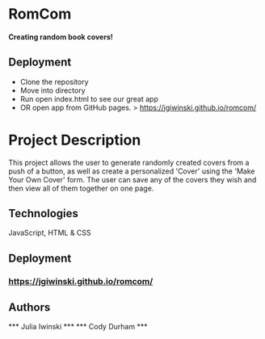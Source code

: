 
# RomCom
#### Creating random book covers!

## Deployment
* Clone the repository
* Move into directory
* Run open index.html to see our great app
* OR open app from GitHub pages. > https://jgiwinski.github.io/romcom/

# Project Description
This project allows the user to generate randomly created covers from a push of a button, as well as create a personalized 'Cover' using the 'Make Your Own Cover' form. The user can save any of the covers they wish and then view all  of them together on one page. 

## Technologies
JavaScript, HTML & CSS

## Deployment
### https://jgiwinski.github.io/romcom/

## Authors
*** Julia Iwinski ***
*** Cody Durham ***

